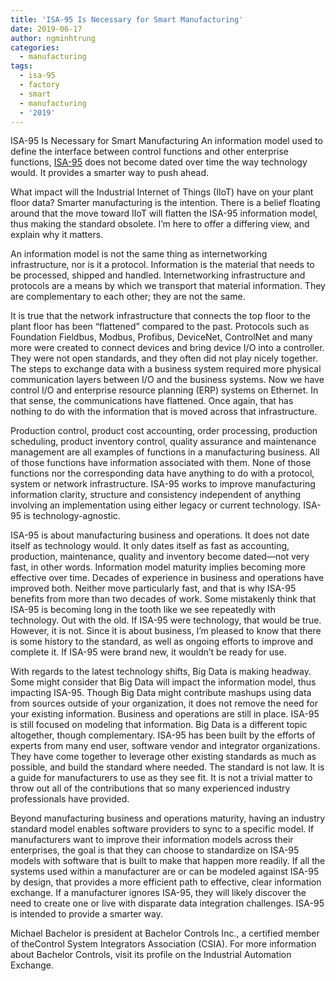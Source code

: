 ```yaml
---
title: 'ISA-95 Is Necessary for Smart Manufacturing'
date: 2019-06-17
author: ngminhtrung
categories:
  - manufacturing
tags:
  - isa-95
  - factory
  - smart
  - manufacturing
  - '2019'
---
```


ISA-95 Is Necessary for Smart Manufacturing An information model used to define the interface between control functions and other enterprise functions, [ISA-95](https://www.isa.org/isa95/) does not become dated over time the way technology would. It provides a smarter way to push ahead.

What impact will the Industrial Internet of Things (IIoT) have on your plant floor data? Smarter manufacturing is the intention. There is a belief floating around that the move toward IIoT will flatten the ISA-95 information model, thus making the standard obsolete. I’m here to offer a differing view, and explain why it matters.

An information model is not the same thing as internetworking infrastructure, nor is it a protocol. Information is the material that needs to be processed, shipped and handled. Internetworking infrastructure and protocols are a means by which we transport that material information. They are complementary to each other; they are not the same.

It is true that the network infrastructure that connects the top floor to the plant floor has been “flattened” compared to the past. Protocols such as Foundation Fieldbus, Modbus, Profibus, DeviceNet, ControlNet and many more were created to connect devices and bring device I/O into a controller. They were not open standards, and they often did not play nicely together. The steps to exchange data with a business system required more physical communication layers between I/O and the business systems. Now we have control I/O and enterprise resource planning (ERP) systems on Ethernet. In that sense, the communications have flattened. Once again, that has nothing to do with the information that is moved across that infrastructure.

Production control, product cost accounting, order processing, production scheduling, product inventory control, quality assurance and maintenance management are all examples of functions in a manufacturing business. All of those functions have information associated with them. None of those functions nor the corresponding data have anything to do with a protocol, system or network infrastructure. ISA-95 works to improve manufacturing information clarity, structure and consistency independent of anything involving an implementation using either legacy or current technology. ISA-95 is technology-agnostic.

ISA-95 is about manufacturing business and operations. It does not date itself as technology would. It only dates itself as fast as accounting, production, maintenance, quality and inventory become dated—not very fast, in other words. Information model maturity implies becoming more effective over time. Decades of experience in business and operations have improved both. Neither move particularly fast, and that is why ISA-95 benefits from more than two decades of work. Some mistakenly think that ISA-95 is becoming long in the tooth like we see repeatedly with technology. Out with the old. If ISA-95 were technology, that would be true. However, it is not. Since it is about business, I’m pleased to know that there is some history to the standard, as well as ongoing efforts to improve and complete it. If ISA-95 were brand new, it wouldn’t be ready for use.

With regards to the latest technology shifts, Big Data is making headway. Some might consider that Big Data will impact the information model, thus impacting ISA-95. Though Big Data might contribute mashups using data from sources outside of your organization, it does not remove the need for your existing information. Business and operations are still in place. ISA-95 is still focused on modeling that information. Big Data is a different topic altogether, though complementary.
ISA-95 has been built by the efforts of experts from many end user, software vendor and integrator organizations. They have come together to leverage other existing standards as much as possible, and build the standard where needed. The standard is not law. It is a guide for manufacturers to use as they see fit. It is not a trivial matter to throw out all of the contributions that so many experienced industry professionals have provided.

Beyond manufacturing business and operations maturity, having an industry standard model enables software providers to sync to a specific model. If manufacturers want to improve their information models across their enterprises, the goal is that they can choose to standardize on ISA-95 models with software that is built to make that happen more readily. If all the systems used within a manufacturer are or can be modeled against ISA-95 by design, that provides a more efficient path to effective, clear information exchange. If a manufacturer ignores ISA-95, they will likely discover the need to create one or live with disparate data integration challenges. ISA-95 is intended to provide a smarter way.

Michael Bachelor is president at Bachelor Controls Inc., a certified member of theControl System Integrators Association (CSIA). For more information about Bachelor Controls, visit its profile on the Industrial Automation Exchange.